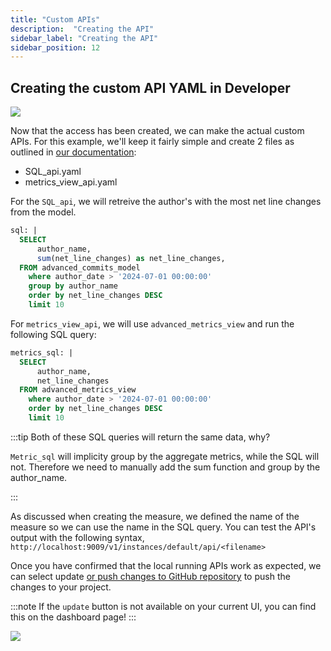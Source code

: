```yaml
---
title: "Custom APIs"
description:  "Creating the API"
sidebar_label: "Creating the API"
sidebar_position: 12
---
```


## Creating the custom API YAML in Developer

<img src = '/img/tutorials/303/create-api.gif' class='rounded-gif' />
<br />

Now that the access has been created, we can make the actual custom APIs. For this example, we'll keep it fairly simple and create 2 files as outlined in [our documentation](https://docs.rilldata.com/integrate/custom-apis/):

- SQL_api.yaml
- metrics_view_api.yaml


For the `SQL_api`, we will retreive the author's with the most net line changes from the model.
```sql
sql: |
  SELECT 
      author_name, 
      sum(net_line_changes) as net_line_changes,
  FROM advanced_commits_model 
    where author_date > '2024-07-01 00:00:00' 
    group by author_name 
    order by net_line_changes DESC  
    limit 10 
```



For `metrics_view_api`, we will use `advanced_metrics_view` and run the following SQL query:
```sql
metrics_sql: |
  SELECT 
      author_name, 
      net_line_changes 
  FROM advanced_metrics_view
    where author_date > '2024-07-01 00:00:00' 
    order by net_line_changes DESC 
    limit 10
```


:::tip 
Both of these SQL queries will return the same data, why? 

`Metric_sql` will implicity group by the aggregate metrics, while the SQL will not. Therefore we need to manually add the sum function and group by the author_name. 

:::

As discussed when creating the measure, we defined the name of the measure so we can use the name in the SQL query. You can test the API's output with the following syntax, `http://localhost:9009/v1/instances/default/api/<filename>`

Once you have confirmed that the local running APIs work as expected, we can select update [or push changes to GitHub repository](https://docs.rilldata.com/tutorials/rill_developer_advanced_features/advanced_developer/update-rill-cloud) to push the changes to your project.

:::note
If the `update` button is not available on your current UI, you can find this on the dashboard page!
:::

<img src = '/img/tutorials/303/api-status.png' class='rounded-gif' />
<br />
